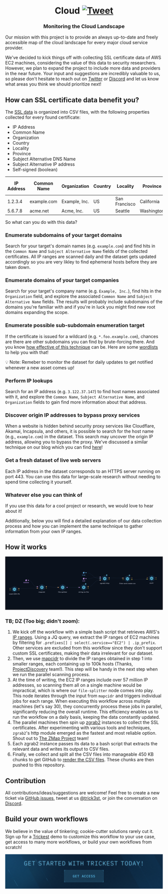 <h1 align="center">Cloud <a href="https://twitter.com/intent/tweet?text=Monitoring%20the%20Cloud%20Landscape%0Ahttps%3A%2F%2Fgithub.com%2Ftrickest%2Fcloud"><img src="https://img.shields.io/badge/Tweet--lightgrey?logo=twitter&style=social" alt="Tweet" height="20"/></a></h1>
<h3 align="center">Monitoring the Cloud Landscape</h3>

Our mission with this project is to provide an always up-to-date and freely accessible map of the cloud landscape for every major cloud service provider.

We've decided to kick things off with collecting SSL certificate data of AWS EC2 machines, considering the value of this data to security researchers. However, we plan to expand the project to include more data and providers in the near future. Your input and suggestions are incredibly valuable to us, so please don't hesitate to reach out on [Twitter](https://twitter.com/trick3st) or [Discord](https://discord.gg/7HZmFYTGcQ) and let us know what areas you think we should prioritize next!

## How can SSL certificate data benefit you?
The [SSL data](./ssl/) is organized into CSV files, with the following properties collected for every found certificate:
- IP Address
- Common Name
- Organization
- Country
- Locality
- Province
- Subject Alternative DNS Name
- Subject Alternative IP address
- Self-signed (boolean)

| IP Address | Common Name | Organization   | Country | Locality       | Province   | Subject Alternative DNS Name | Subject Alternative IP address | Self-signed |
|------------|-------------|----------------|---------|----------------|------------|------------------------------|--------------------------------|-------------|
| 1.2.3.4    | example.com | Example, Inc.  | US      | San Francisco  | California | example.com                  | 1.2.3.4                        | false      |
| 5.6.7.8    | acme.net    | Acme, Inc.     | US      | Seattle        | Washington | *.acme.net                   | 5.6.7.8                        | false      |

So what can you do with this data?
### Enumerate subdomains of your target domains
Search for your target's domain names (e.g. `example.com`) and find hits in the `Common Name` and `Subject Alternative Name` fields of the collected certificates. All IP ranges are scanned daily and the dataset gets updated accordingly so you are very likley to find ephemeral hosts before they are taken down.

### Enumerate domains of your target companies
Search for your target's company name (e.g. `Example, Inc.`), find hits in the `Organization` field, and explore the associated `Common Name` and `Subject Alternative Name` fields. The results will probably include subdomains of the domains you're familiar with and if you're in luck you might find new root domains expanding the scope.

### Enumerate possible sub-subdomain enumeration target
If the certificate is issued for a wildcard (e.g. `*.foo.example.com`), chances are there are other subdomains you can find by brute-forcing there. And you know [how effective of this technique](https://twitter.com/trick3st/status/1614974813889794052) can be. Here are some [wordlists](https://github.com/trickest/wordlists/tree/main/inventory/levels) to help you with that!

💡 Note: Remeber to monitor the dataset for daily updates to get notified whenever a new asset comes up!

### Perform IP lookups
Search for an IP address (e.g. `3.122.37.147`) to find host names associated with it, and explore the `Common Name`, `Subject Alternative Name`, and `Organization` fields to gain find more information about that address.

### Discover origin IP addresses to bypass proxy services
When a website is hidden behind security proxy services like Cloudflare, Akamai, Incapsula, and others, it is possible to search for the host name (e.g., `example.com`) in the dataset. This search may uncover the origin IP address, allowing you to bypass the proxy. We've discussed a similar technique on our blog which you can find [here](https://trickest.com/blog/cloudflare-bypass-discover-ip-addresses-aws/)!

### Get a fresh dataset of live web servers
Each IP address in the dataset corresponds to an HTTPS server running on port 443. You can use this data for large-scale research without needing to spend time collecting it yourself.

### Whatever else you can think of
If you use this data for a cool project or research, we would love to hear about it!

Additionally, below you will find a detailed explanation of our data collection process and how you can implement the same technique to gather information from your own IP ranges.

## How it works
![Trickest Workflow - SSL](images/ssl.png "Trickest Workflow - SSL")
### TB; DZ (Too big; didn't zoom):

1. We kick off the workflow with a simple bash script that retrieves AWS's [IP ranges](https://ip-ranges.amazonaws.com/ip-ranges.json). Using a JQ query, we extract the IP ranges of EC2 machines by filtering for `.prefixes[] | select(.service=="EC2") | .ip_prefix`. Other services are excluded from this workflow since they don't support custom SSL certificates, making their data irrelevant for our dataset.
2. Then, we use [mapcidr](https://github.com/projectdiscovery/mapcidr) to divide the IP ranges obtained in step 1 into smaller ranges, each containing up to 100k hosts (Thanks, [ProjectDiscovery](https://github.com/projectdiscovery) team!). This step will be handy in the next step when we run the parallel scanning process.
3. At the time of writing, the EC2 IP ranges include over 57 million IP addresses, so scanning them all on a single machine would be impractical, which is where our `file-splitter` node comes into play. This node iterates through the input from `mapcidr` and triggers individual jobs for each range. When executing this workflow across multiple machines (let's say 30), they concurrently process these jobs in parallel, significantly reducing the overall runtime. This efficiency enables us to run the workflow on a daily basis, keeping the data constantly updated.
4. The parallel machines then spin up [zgrab2](https://github.com/zmap/zgrab2) instances to collect the SSL certificates. After experimenting with various tools and techniques, `zgrab2`'s http module emerged as the fastest and most reliable option. Shout out to [The ZMap Project](https://github.com/zmap) team!
5. Each zgrab2 instance passes its data to a bash script that extracts the relevant data and writes its output to CSV files.
6. Finally, we collect and split all the CSV files into manageable 450 KB chunks to get GitHub to [render the CSV files](https://docs.github.com/en/repositories/working-with-files/using-files/working-with-non-code-files). These chunks are then pushed to this repository.

## Contribution
All contributions/ideas/suggestions are welcome! Feel free to create a new ticket via [GitHub issues](https://github.com/trickest/cloud/issues), tweet at us [@trick3st](https://twitter.com/trick3st), or join the conversation on [Discord](https://discord.gg/7HZmFYTGcQ).

## Build your own workflows
We believe in the value of tinkering; cookie-cutter solutions rarely cut it. Sign up for a [Trickest](https://trickest.com) demo to customize this workflow to your use case, get access to many more workflows, or build your own workflows from scratch!

[<img src="images/banner.png" />](https://trickest-access.paperform.co/)
